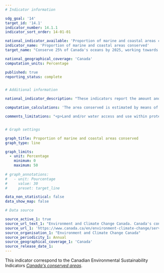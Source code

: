 ```yaml
---
# Indicator information

sdg_goal: '14'
target_id: '14.1'
indicator_number: 14.1.1
indicator_sort_order: 14-01-01

national_indicator_available: 'Proportion of marine and coastal areas conserved'
indicator_name: 'Proportion of marine and coastal areas conserved'
target_name: "Conserve 25% of Canada's oceans by 2025, working towards 30% by 2030"

national_geographical_coverage: 'Canada'
computation_units: Percentage

published: true
reporting_status: complete


# Additional information

national_indicator_description: "These indicators report the amount and proportion of Canada's terrestrial (land and freshwater) and marine area that is conserved. <em>(ECCC)</em>"

computation_calculations: 'The area conserved is estimated by means of a geographical analysis based on reported boundaries, accounting for overlaps. <em>(ECCC)</em>'

comments_limitations: "<p>Land and/or water access and use within protected areas are controlled primarily for the purpose of conserving nature (for example, a park, a conservation area or a wildlife reserve). Other effective area-based conservation measures are also managed over the long term in ways that result in the effective conservation of biodiversity. However, they might have been established for other purposes. <br><br>Comparisons with previous reports should be made with caution, as data quality and completeness continue to improve. Privately protected land and other effective area-based conservation measures contribute to achievement of Canada's targets, but many are not yet captured within the database. <em>(ECCC)</em></p>"


# Graph settings

graph_title: Proportion of marine and coastal areas conserved
graph_type: line

graph_limits:
  - unit: Percentage
    minimum: 0
    maximum: 50
    
# graph_annotations:
#   - unit: Pourcentage
#     value: 30
#     preset: target_line

data_non_statistical: false
data_show_map: false

# Data source

source_active_1: true
source_url_text_1: "Environment and Climate Change Canada. Canada's conserved areas, Canadian Environmental Sustainability Indicators"
source_url_1: 'https://www.canada.ca/en/environment-climate-change/services/environmental-indicators/conserved-areas.html'
source_organisation_1: "Environment and Climate Change Canada"
source_periodicity_1: Annual
source_geographical_coverage_1: 'Canada'
source_release_date_1: 
---
```

This indicator correspond to the Canadian Environmental Sustainability Indicators <a href="https://www.canada.ca/en/environment-climate-change/services/environmental-indicators/conserved-areas.html"> <em>Canada's conserved areas</em></a>.
